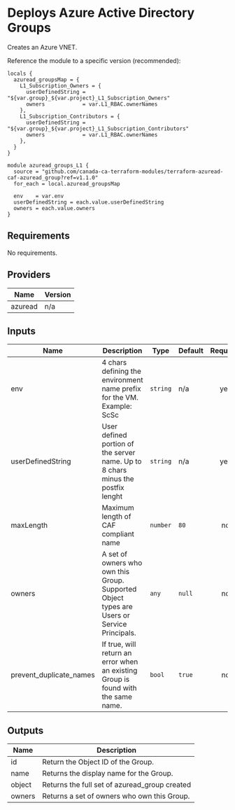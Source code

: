 # Deploys Azure Active Directory Groups

Creates an Azure VNET.

Reference the module to a specific version (recommended):

```hcl
locals {
  azuread_groupsMap = {
    L1_Subscription_Owners = {
      userDefinedString = "${var.group}_${var.project}_L1_Subscription_Owners"
      owners            = var.L1_RBAC.ownerNames
    },
    L1_Subscription_Contributors = {
      userDefinedString = "${var.group}_${var.project}_L1_Subscription_Contributors"
      owners            = var.L1_RBAC.ownerNames
    },
  }
}

module azuread_groups_L1 {
  source = "github.com/canada-ca-terraform-modules/terraform-azuread-caf-azuread_group?ref=v1.1.0"
  for_each = local.azuread_groupsMap

  env    = var.env
  userDefinedString = each.value.userDefinedString
  owners = each.value.owners
}
```

## Requirements

No requirements.

## Providers

| Name | Version |
|------|---------|
| azuread | n/a |

## Inputs

| Name | Description | Type | Default | Required |
|------|-------------|------|---------|:--------:|
| env | 4 chars defining the environment name prefix for the VM. Example: ScSc | `string` | n/a | yes |
| userDefinedString | User defined portion of the server name. Up to 8 chars minus the postfix lenght | `string` | n/a | yes |
| maxLength | Maximum length of CAF compliant name | `number` | `80` | no |
| owners | A set of owners who own this Group. Supported Object types are Users or Service Principals. | `any` | `null` | no |
| prevent\_duplicate\_names | If true, will return an error when an existing Group is found with the same name. | `bool` | `true` | no |

## Outputs

| Name | Description |
|------|-------------|
| id | Return the Object ID of the Group. |
| name | Returns the display name for the Group. |
| object | Returns the full set of azuread\_group created |
| owners | Returns a set of owners who own this Group. |

